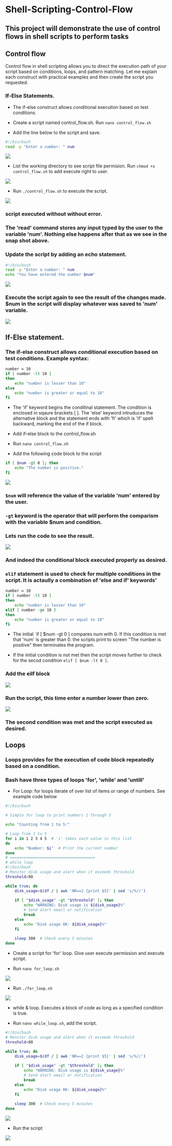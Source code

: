 # Shell-Scripting-Control-Flow
## This project will demonstrate the use of control flows in shell scripts to perform tasks

## Control flow
Control flow in shell scripting allows you to direct the execution path of your script based on conditions, loops, and pattern matching. Let me explain each construct with practical examples and then create the script you requested.

### If-Else Statements.
* The if-else construct allows conditional execution based on test conditions.

* Create a script named control_flow.sh. Run `nano control_flow.sh`

* Add the line below to the script and save.
```bash
#!/bin/bash
read -p "Enter a number: " num 
```
![](./img/Pasted%20image.png)

* List the working directory to see script file permision. Run `chmod +x control_flow.sh` to add execute right to user.

![](./img/Pasted%20image%20(3).png)

* Run `./control_flow.sh` to execute the script.

![](./img/Pasted%20image%20(4).png)

### script executed without without error.

### The 'read' command stores any input typed by the user to the variable 'num'. Nothing else happens after that as we see in the snap shot above.

### Update the script by adding an echo statement.

```bash
#!/bin/bash
read -p "Enter a number: " num 
echo "You have entered the number $num"
```
![](./img/Pasted%20image%20(5).png)

### Execute the script again to see the result of the changes made. $num in the script will display whatever was saved to 'num' variable.

![](./img/Pasted%20image%20(6).png)

## If-Else statement.
### The if-else construct allows conditional execution based on test conditions. Example syntax:
```bash
number = 10
if [ number -lt 10 ] 
then
    echo "number is lesser than 10"
else 
    echo "number is greater or equal to 10"
fi
```
* The 'if' keyword begins the conditinal statement. The condition is enclosed in sqaure brackets [ ]. The 'else' keyword intruduces the alternative block and the statement ends with 'fi' which is 'if' spelt backward, marking the end of the if block.

* Add if-else block to the control_flow.sh
* Run `nano control_flow.sh`
* Add the following code block to the script

```bash
if [ $num -gt 0 ]; then
    echo "The number is positive."
fi
```
![](./img/Pasted%20image%20(7).png)
                 
### `$num` will reference the value of the variable 'num' entered by the user.

### `-gt` keyword is the operator that will perform the comparism with the variable $num and condition.

### Lets run the code to see the result.

![](./img/Pasted%20image%20(8).png)

### And indeed the conditional block executed properly as desired.

### `elif` statement is used to check for multiple conditions in the script. It is actaully a combination of 'else and if' keywords'

```bash
number = 10
if [ number -lt 10 ] 
then
    echo "number is lesser than 10"
elif [ number -ge 10 ] 
then
    echo "number is greater or equal to 10"
fi
```

* The initial `if [ $num -gt 0 ] compares num with 0. If this condition is met that 'num' is greater than 0. the scripts print to screen "The number is positive" then terminates the program.

* If the initial condition is not met then the script moves further to check for the secod condition `elif [ $num -lt 0 ]`.

### Add the eilf block

![](./img/Pasted%20image%20(9).png)

### Run the script, this time enter a number lower than zero.

![](./img/Pasted%20image%20(10).png)

### The second condition was met and the script executed as desired.

## Loops
### Loops provides for the execution of code block repeatedly based on a condition. 

### Bash have three types of loops 'for', 'while' and 'untill'

* For Loop: for loops iterate of over list of items or range of numbers. See example code below

```bash
#!/bin/bash

# Simple for loop to print numbers 1 through 5

echo "Counting from 1 to 5:"

# Loop from 1 to 5
for i in 1 2 3 4 5  # 'i' takes each value in this list
do
    echo "Number: $i"  # Print the current number
done
# =====================================
# while loop
#!/bin/bash
# Monitor disk usage and alert when it exceeds threshold
threshold=90

while true; do
    disk_usage=$(df / | awk 'NR==2 {print $5}' | sed 's/%//')
    
    if [ "$disk_usage" -gt "$threshold" ]; then
        echo "WARNING: Disk usage is ${disk_usage}%"
        # Send alert email or notification
        break
    else
        echo "Disk usage OK: ${disk_usage}%"
    fi
    
    sleep 300  # Check every 5 minutes
done

```
* Create a script for 'for' loop. Give user execute permission and execute script.

* Run `nano for_loop.sh`

![](./img/Pasted%20image%20(11).png)

* Run `./for_loop.sh`

![](./img/Pasted%20image%20(13).png)

* while & loop. Executes a block of code as long as a specified condition is true.

* Run `nano while_loop.sh`, add the script.

```bash
#!/bin/bash
# Monitor disk usage and alert when it exceeds threshold
threshold=90

while true; do
    disk_usage=$(df / | awk 'NR==2 {print $5}' | sed 's/%//')
    
    if [ "$disk_usage" -gt "$threshold" ]; then
        echo "WARNING: Disk usage is ${disk_usage}%"
        # Send alert email or notification
        break
    else
        echo "Disk usage OK: ${disk_usage}%"
    fi
    
    sleep 300  # Check every 5 minutes
done
```
![](./img/Pasted%20image%20(14).png)

* Run the script

![](./img/Pasted%20image%20(15).png)

